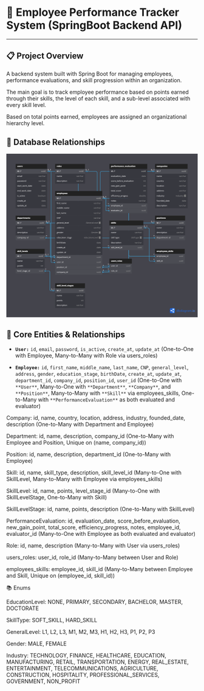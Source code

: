 # 📌 Employee Performance Tracker System (**SpringBoot** Backend API) 

--- 

## 📋 Project Overview 

A backend system built with Spring Boot for managing employees, performance evaluations, and skill progression within an organization.

The main goal is to track employee performance based on points earned through their skills, the level of each skill, and a sub-level associated with every skill level.

Based on total points earned, employees are assigned an organizational hierarchy level.

## 🧩 Database Relationships 

[![Database Relationships](images/database-relationships.png)](images/database-relationships.png)

## 🧠 Core Entities & Relationships

* **`User:`** `id`, `email`, `password`, `is_active`, `create_at`, `update_at` (One-to-One with Employee, Many-to-Many with Role via users_roles)

* **`Employee:`** `id`, `first_name`, `middle_name`, `last_name`, `CNP`, `general_level`, `address`, `gender`, `education_stage`, `birthDate`, `create_at`, `update_at`, `department_id`, `company_id`, `position_id`, `user_id` (One-to-One with `**User**`, Many-to-One with `**Department**`, `**Company**`, and `**Position**`, Many-to-Many with `**Skill**` via employees_skills, One-to-Many with `**PerformanceEvaluation**` as both evaluated and evaluator)

Company: id, name, country, location, address, industry, founded_date, description (One-to-Many with Department and Employee)

Department: id, name, description, company_id (One-to-Many with Employee and Position, Unique on (name, company_id))

Position: id, name, description, department_id (One-to-Many with Employee)

Skill: id, name, skill_type, description, skill_level_id (Many-to-One with SkillLevel, Many-to-Many with Employee via employees_skills)

SkillLevel: id, name, points, level_stage_id (Many-to-One with SkillLevelStage, One-to-Many with Skill)

SkillLevelStage: id, name, points, description (One-to-Many with SkillLevel)

PerformanceEvaluation: id, evaluation_date, score_before_evaluation, new_gain_point, total_score, efficiency_progress, notes, employee_id, evaluator_id (Many-to-One with Employee as both evaluated and evaluator)

Role: id, name, description (Many-to-Many with User via users_roles)

users_roles: user_id, role_id (Many-to-Many between User and Role)

employees_skills: employee_id, skill_id (Many-to-Many between Employee and Skill, Unique on (employee_id, skill_id))

📚 Enums

EducationLevel: NONE, PRIMARY, SECONDARY, BACHELOR, MASTER, DOCTORATE

SkillType: SOFT_SKILL, HARD_SKILL

GeneralLevel: L1, L2, L3, M1, M2, M3, H1, H2, H3, P1, P2, P3

Gender: MALE, FEMALE

Industry: TECHNOLOGY, FINANCE, HEALTHCARE, EDUCATION, MANUFACTURING, RETAIL, TRANSPORTATION, ENERGY, REAL_ESTATE, ENTERTAINMENT, TELECOMMUNICATIONS, AGRICULTURE, CONSTRUCTION, HOSPITALITY, PROFESSIONAL_SERVICES, GOVERNMENT, NON_PROFIT
